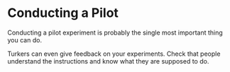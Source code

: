 # Conducting a Pilot

Conducting a pilot experiment is probably the single most important thing you
 can do.
 
Turkers can even give feedback on your experiments. Check that people 
understand the instructions and know what they are supposed to do.
 
